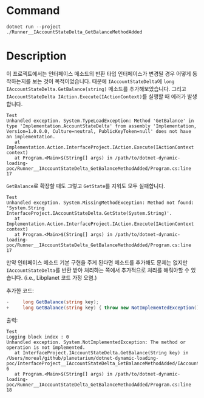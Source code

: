 # Command

```
dotnet run --project ./Runner__IAccountStateDelta_GetBalanceMethodAdded
```

# Description

이 프로젝트에서는 인터페이스 메소드의 반환 타입 인터페이스가 변경될 경우 어떻게 동작하는지를 보는 것이 목적이었습니다. 때문에 `IAccountStateDelta`에 `long IAccountStateDelta.GetBalance(string)` 메소드를 추가해보았습니다. 그리고 `IAccountStateDelta IAction.Execute(IActionContext)`를 실행할 때 에러가 발생합니다.

```
Test
Unhandled exception. System.TypeLoadException: Method 'GetBalance' in type 'Implementation.AccountStateDelta' from assembly 'Implementation, Version=1.0.0.0, Culture=neutral, PublicKeyToken=null' does not have an implementation.
   at Implementation.Action.InterfaceProject.IAction.Execute(IActionContext context)
   at Program.<Main>$(String[] args) in /path/to/dotnet-dynamic-loading-poc/Runner__IAccountStateDelta_GetBalanceMethodAdded/Program.cs:line 17
```

`GetBalance`로 확장할 때도 그렇고 `GetState`를 지워도 모두 실패합니다.

```
Test
Unhandled exception. System.MissingMethodException: Method not found: 'System.String InterfaceProject.IAccountStateDelta.GetState(System.String)'.
   at Implementation.Action.InterfaceProject.IAction.Execute(IActionContext context)
   at Program.<Main>$(String[] args) in /path/to/dotnet-dynamic-loading-poc/Runner__IAccountStateDelta_GetBalanceMethodAdded/Program.cs:line 17
```

만약 인터페이스 메소드 기본 구현을 주게 된다면 메소드를 추가해도 문제는 없지만 `IAccountStateDelta`를 반환 받아 처리하는 쪽에서 추가적으로 처리를 해줘야할 수 있습니다. (i.e., Libplanet 코드 가정 오염.)

추가한 코드:

```csharp
-     long GetBalance(string key);
+     long GetBalance(string key) { throw new NotImplementedException(); }
```

출력:

```
Test
Logging block index : 0
Unhandled exception. System.NotImplementedException: The method or operation is not implemented.
   at InterfaceProject.IAccountStateDelta.GetBalance(String key) in /Users/moreal/github/planetarium/dotnet-dynamic-loading-poc/InterfaceProject__IAccountStateDelta_GetBalanceMethodAdded/IAccountStateDelta.cs:line 6
   at Program.<Main>$(String[] args) in /path/to/dotnet-dynamic-loading-poc/Runner__IAccountStateDelta_GetBalanceMethodAdded/Program.cs:line 18
```